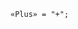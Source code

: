 <!-- This file is generated automatically by infrastructure scripts. Please don't edit by hand. -->

```{ .ebnf .slang-ebnf #Plus }
«Plus» = "+";
```
